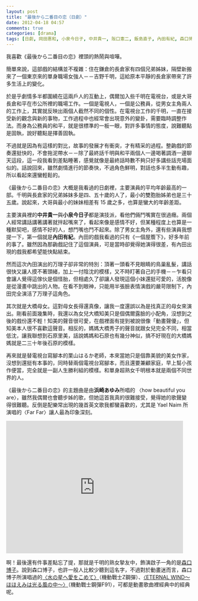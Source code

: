 ```yaml
---
layout: post
title: "最後から二番目の恋（日劇）"
date: 2012-04-18 04:57
comments: true
categories: [drama]
tags: [日劇, 岡田惠和, 小泉今日子, 中井貴一, 阪口憲二, 飯島直子, 內田有紀, 森口博子, 浜崎あゆみ]
---
```


我喜歡《最後から二番目の恋》裡頭的熱鬧與喧嘩。

簡單來說，這部戲的結構並不複雜：住在鎌倉的長倉家有四個兄弟姊妹，隔壁新搬來了一個東京來的單身職場女強人－－吉野千明，這給原本平靜的長倉家帶來了許多生活上的變化。

於是乎劇情多半都圍繞在這兩戶人的互動上，偶爾加入些千明在電視台，或是大哥長倉和平在市公所裡的職場工作。一個是電視人，一個是公務員，從男女主角兩人的工作上，其實就反映出兩個人截然不同的個性。在電視台工作的千明，一直在接受新的觀念與新的事物，工作過程中也經常會出現意外的變卦，需要臨時調整作法。而身為公務員的和平，就是很標準的一板一眼，對許多事情的態度，說難聽點是固執，說好聽點是擇善固執。

不過就是因為有這樣的對比，故事的發展才有衝突，才有精采的過程。整齣戲的節奏還挺快的，不會拖泥帶水－－除了最終話千明與和平兩個人一邊喝著調酒一邊聊天這段，這一段我看到差點睡著，感覺就像是最終話時數不夠只好多講些話充場面似的。話說回來，雖然劇情進行的節奏快，不過角色鮮明，對話也多半生動有趣，所以看起來還蠻輕鬆的。

《最後から二番目の恋》大概是我看過的日劇裡，主要演員的平均年齡最高的一部。千明與長倉家的兄弟姊妹多是四、五十歲的人了，最小的雙胞胎姊弟也是三十五歲。說起來，大哥與最小的妹妹相差有 15 歲之多，也算是蠻大的年齡差距。

主要演員裡的**中井貴一**與**小泉今日子**都是演技派，看他們倆鬥嘴實在很過癮。兩個人經常講話講著講著就拌起嘴來了，看起來像是感情不好，但某種程度上也算是一種默契吧，感情不好的人，想鬥嘴也鬥不起來。除了男女主角外，還有些演員我想提一下，第一個就是**內田有紀**。內田的戲我看過的只有《一個屋簷下》，好多年前的事了。雖然因為那齣戲記住了這個演員，可是當時卻覺得她演得很差，有內田出現的戲我都希望能快點結束。

然而這次內田演出的万理子卻非常的特別：頂著一頭看不見眼睛的鳥巢亂髮，講話很快又讓人摸不著頭緒，加上一付陰沈的模樣，又不時盯著自己的手機－－乍看只會讓人覺得這傢伙是個怪胎，但相處久了卻讓人發現這個小妹還挺可愛的，活脫像是從漫畫中跳出的人物。在看不到眼神，只能用半張臉表情演戲的嚴苛限制下，內田完全演活了万理子這角色。

其次就是大橋母女。這對母女長得還真像，讓我一度還誤以為是找真正的母女來演出。剛看前面幾集時，我還以為女兒大橋知美只是個偶爾露臉的小配角，沒想到之後的戲份還不輕！知美的聲音很可愛，在戲裡面有提到被說很像「動畫聲優」，但知美本人很不喜歡這聲音。相反的，媽媽大橋秀子的聲音就跟女兒完全不同，相當低沈，讓我聯想到石原里美，話說媽媽和石原也有幾分神似，搞不好現在的大橋媽媽就是二三十年後石原的模樣。

再來就是替電視台寫腳本的栗山はるか老師，本來當她只是個靠美貌的美女作家，沒想到還挺有本事的，同時替兩個電視台寫腳本，而且還要兼顧家庭，早上幫小孩作便當，完全就是一副人生勝利組的模樣。和單身超熟女千明根本就是兩個不同世界的人。

《最後から二番目の恋》的主題曲是由**浜崎あゆみ**所唱的 〈how beautiful you are〉，雖然我偶爾也會聽步姊的歌，但她這首我真的很難接受，覺得她的歌聲變得很難聽。反倒是配樂常出現的幾首英文歌我都蠻喜歡的，尤其是 Yael Naim 所演唱的〈Far Far〉讓人最為印象深刻。

<iframe width="480" height="360" src="http://www.youtube.com/embed/HKWE5m_2wug?rel=0" frameborder="0" allowfullscreen></iframe>

啊！最後還有件事差點忘了提，那就是千明的熟女摯友中，飾演啟子一角的是[森口博子][wikipedia]。說到森口博子，也許一般人比較少聽到這名字，不過對於動畫迷而言，森口博子所演唱過的[〈水の星へ愛をこめて〉][youtu]（機動戰士Z鋼彈）、[〈ETERNAL WIND〜ほほえみは光る風の中〜〉][youtu 2]（機動戰士鋼彈F91），可都是動畫歌曲裡經典中的經典呢。

[wikipedia]: http://zh.wikipedia.org/wiki/%E6%A3%AE%E5%8F%A3%E5%8D%9A%E5%AD%90
[youtu]: http://youtu.be/rFOhzAEXRPo
[youtu 2]: http://youtu.be/MJh5UjrHQ8w